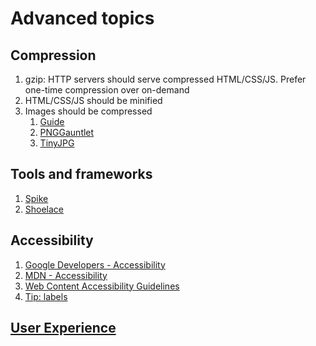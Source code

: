 # Advanced topics

## Compression

1. gzip: HTTP servers should serve compressed HTML/CSS/JS. Prefer one-time compression over on-demand
1. HTML/CSS/JS should be minified
1. Images should be compressed
	1. [Guide](https://images.guide/)
	1. [PNGGauntlet](https://pnggauntlet.com/)
	1. [TinyJPG](https://tinyjpg.com/)

## Tools and frameworks

1. [Spike](spike.md)
1. [Shoelace](shoelace.md)

## Accessibility

1. [Google Developers - Accessibility](https://developers.google.com/web/fundamentals/accessibility/)
1. [MDN - Accessibility](https://developer.mozilla.org/en-US/docs/Web/Accessibility)
1. [Web Content Accessibility Guidelines](https://24ways.org/2017/wcag-for-people-who-havent-read-them/)
1. [Tip: labels](https://developer.paciellogroup.com/blog/2017/07/short-note-on-aria-label-aria-labelledby-and-aria-describedby/)

## [User Experience](../ux)
